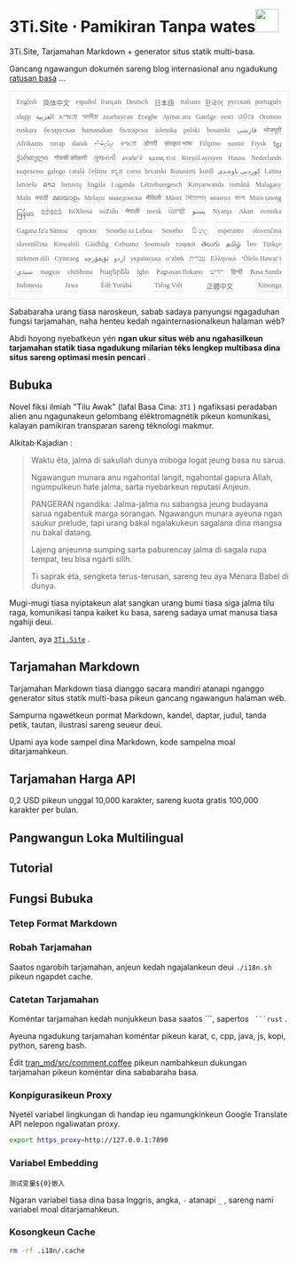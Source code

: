 <h1 style="justify-content:space-between">3Ti.Site ⋅ Pamikiran Tanpa wates<img src="//i-01.eu.org/3Ti/logo.svg" style="user-select:none;margin-top:-1px;width:42px"></h1>

3Ti.Site, Tarjamahan Markdown + generator situs statik multi-basa.

Gancang ngawangun dokumén sareng blog internasional anu ngadukung [ratusan basa](https://github.com/i18n-site/node/blob/main/lang/src/index.js) ...

<pre class="langli" style="display:flex;flex-wrap:wrap;background:transparent;border:1px solid #eee;font-size:12px;box-shadow:0 0 3px inset #eee;padding:12px 5px 4px 12px;justify-content:space-between;"><style>pre.langli i{font-weight:300;font-family:s;margin-right:7px;margin-bottom:8px;font-style:normal;color:#666;border-bottom:1px dashed #ccc;}</style><i>English</i><i> 简体中文 </i><i>español</i><i>français</i><i>Deutsch</i><i> 日本語 </i><i>italiano</i><i>한국어</i><i>русский</i><i>português</i><i>shqip</i><i>‫العربية‬</i><i>አማርኛ</i><i>অসমীয়া</i><i>azərbaycan</i><i>Eʋegbe</i><i>Aymar aru</i><i>Gaeilge</i><i>eesti</i><i>ଓଡ଼ିଆ</i><i>Oromoo</i><i>euskara</i><i>беларуская</i><i>bamanakan</i><i>български</i><i>íslenska</i><i>polski</i><i>bosanski</i><i>‫فارسی‬</i><i>भोजपुरी</i><i>Afrikaans</i><i>татар</i><i>dansk</i><i>‫ދިވެހިބަސް‬</i><i>ትግርኛ</i><i>डोगरी</i><i>संस्कृत भाषा</i><i>Filipino</i><i>suomi</i><i>Frysk</i><i>ខ្មែរ</i><i>ქართული</i><i>गोंयची कोंकणी</i><i>ગુજરાતી</i><i>avañe’ẽ</i><i>қазақ тілі</i><i>Kreyòl ayisyen</i><i>Hausa</i><i>Nederlands</i><i>кыргызча</i><i>galego</i><i>català</i><i>čeština</i><i>ಕನ್ನಡ</i><i>corsu</i><i>hrvatski</i><i>Runasimi</i><i>kurdî</i><i>‫کوردیی ناوەندی‬</i><i>Latina</i><i>latviešu</i><i>ລາວ</i><i>lietuvių</i><i>lingála</i><i>Luganda</i><i>Lëtzebuergesch</i><i>Kinyarwanda</i><i>română</i><i>Malagasy</i><i>Malti</i><i>मराठी</i><i>മലയാളം</i><i>Melayu</i><i>македонски</i><i>मैथिली</i><i>Māori</i><i>মৈতৈলোন্</i><i>монгол</i><i>বাংলা</i><i>Mizo ṭawng</i><i>မြန်မာ</i><i>𞄀𞄄𞄰𞄩𞄍𞄜𞄰</i><i>IsiXhosa</i><i>isiZulu</i><i>नेपाली</i><i>norsk</i><i>ਪੰਜਾਬੀ</i><i>‫پښتو‬</i><i>Nyanja</i><i>Akan</i><i>svenska</i><i>Gagana fa'a Sāmoa</i><i>српски</i><i>Sesotho sa Leboa</i><i>Sesotho</i><i>සිංහල</i><i>esperanto</i><i>slovenčina</i><i>slovenščina</i><i>Kiswahili</i><i>Gàidhlig</i><i>Cebuano</i><i>Soomaali</i><i>тоҷикӣ</i><i>తెలుగు</i><i>தமிழ்</i><i>ไทย</i><i>Türkçe</i><i>türkmen dili</i><i>Cymraeg</i><i>‫ئۇيغۇرچە‬</i><i>‫اردو‬</i><i>українська</i><i>o‘zbek</i><i>‫עברית‬</i><i>Ελληνικά</i><i>ʻŌlelo Hawaiʻi</i><i>‫سنڌي‬</i><i>magyar</i><i>chiShona</i><i>հայերեն</i><i>Igbo</i><i>Pagsasao Ilokano</i><i>‫ייִדיש‬</i><i>हिन्दी</i><i>Basa Sunda</i><i>Indonesia</i><i>Jawa</i><i>Èdè Yorùbá</i><i>Tiếng Việt</i><i> 正體中文 </i><i>Xitsonga</i></pre>

Sababaraha urang tiasa naroskeun, sabab sadaya panyungsi ngagaduhan fungsi tarjamahan, naha henteu kedah ngainternasionalkeun halaman wéb?

Abdi hoyong nyebatkeun yén **ngan ukur situs wéb anu ngahasilkeun tarjamahan statik tiasa ngadukung milarian téks lengkep multibasa dina situs sareng optimasi mesin pencari** .

## Bubuka

Novel fiksi ilmiah &quot;Tilu Awak&quot; (lafal Basa Cina: `3Tǐ` ) ngafiksasi peradaban alien anu ngagunakeun gelombang éléktromagnétik pikeun komunikasi, kalayan pamikiran transparan sareng téknologi makmur.

Alkitab·Kajadian :

> Waktu éta, jalma di sakuliah dunya miboga logat jeung basa nu sarua.
>
> Ngawangun munara anu ngahontal langit, ngahontal gapura Allah, ngumpulkeun hate jalma, sarta nyebarkeun reputasi Anjeun.
>
> PANGERAN ngandika: Jalma-jalma nu sabangsa jeung budayana sarua ngabentuk marga sorangan. Ngawangun munara ayeuna ngan saukur prelude, tapi urang bakal ngalakukeun sagalana dina mangsa nu bakal datang.
>
> Lajeng anjeunna sumping sarta paburencay jalma di sagala rupa tempat, teu bisa ngarti silih.
>
> Ti saprak éta, sengketa terus-terusan, sareng teu aya Menara Babel di dunya.

Mugi-mugi tiasa nyiptakeun alat sangkan urang bumi tiasa siga jalma tilu raga, komunikasi tanpa kaiket ku basa, sareng sadaya umat manusa tiasa ngahiji deui.

Janten, aya [`3Ti.Site`](//3Ti.Site) .

## Tarjamahan Markdown

Tarjamahan Markdown tiasa dianggo sacara mandiri atanapi nganggo generator situs statik multi-basa pikeun gancang ngawangun halaman wéb.

Sampurna ngawétkeun pormat Markdown, kandel, daptar, judul, tanda petik, tautan, ilustrasi sareng seueur deui.

Upami aya kode sampel dina Markdown, kode sampelna moal ditarjamahkeun.

## Tarjamahan Harga API

0,2 USD pikeun unggal 10,000 karakter, sareng kuota gratis 100,000 karakter per bulan.

## Pangwangun Loka Multilingual

## Tutorial

## Fungsi Bubuka

### Tetep Format Markdown

### Robah Tarjamahan

Saatos ngarobih tarjamahan, anjeun kedah ngajalankeun deui `./i18n.sh` pikeun ngapdet cache.

### Catetan Tarjamahan

Koméntar tarjamahan kedah nunjukkeun basa saatos \```, sapertos ` ```rust` .

Ayeuna ngadukung tarjamahan koméntar pikeun karat, c, cpp, java, js, kopi, python, sareng bash.

Édit [tran_md/src/comment.coffee](https://github.com/i18n-site/node/blob/main/tran_md/src/comment.coffee) pikeun nambahkeun dukungan tarjamahan pikeun koméntar dina sababaraha basa.

### Konpigurasikeun Proxy

Nyetél variabel lingkungan di handap ieu ngamungkinkeun Google Translate API nelepon ngaliwatan proxy.

```bash
export https_proxy=http://127.0.0.1:7890
```

### Variabel Embedding

```
测试变量${0}嵌入
```

Ngaran variabel tiasa dina basa Inggris, angka, `-` atanapi `_` , sareng nami variabel moal ditarjamahkeun.

### Kosongkeun Cache

```bash
rm -rf .i18n/.cache
```
